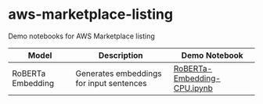 # aws-marketplace-listing
Demo notebooks for AWS Marketplace listing


| Model | Description | Demo Notebook |
|-------|-------------|--------------|
| RoBERTa Embedding | Generates embeddings for input sentences | [RoBERTa-Embedding-CPU.ipynb](./sagemaker/roberta/RoBERTa-Embedding-CPU.ipynb) |

